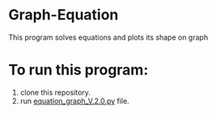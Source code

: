 # Graph-Equation
This program solves equations and plots its shape on graph
# To run this program:
1. clone this repository.
2. run [equation_graph_V.2.0.py](https://github.com/Akshay-Singh-273/Graph-Equation/blob/main/equation_graph_V.2.0.py) file.

